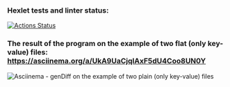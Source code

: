 ### Hexlet tests and linter status:
[![Actions Status](https://github.com/aleksandrbagrov/backend-project-lvl2/workflows/hexlet-check/badge.svg)](https://github.com/aleksandrbagrov/backend-project-lvl2/actions)

### The result of the program on the example of two flat (only key-value) files: https://asciinema.org/a/UkA9UaCjqlAxF5dU4Coo8UN0Y

![Asciinema - genDiff on the example of two plain (only key-value) files](https://user-images.githubusercontent.com/101454330/175929374-4dae58d0-3c3d-4af2-946e-7e66d7d6f066.png)
